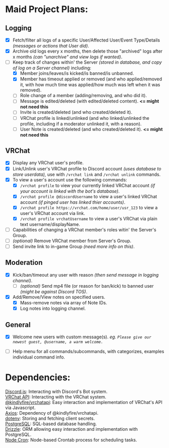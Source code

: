 # Maid Project Plans:

## Logging
- [x] Fetch/filter all logs of a specific User/Affected User/Event Type/Details _(messages or actions that User did)_.
- [x] Archive old logs every x months, then delete those "archived" logs after x months _(can "unarchive" and view logs if wanted)_.
- [ ] Keep track of changes within' the Server _(stored in database, and copy of log on a Server channel)_ including: 
   - [x] Member joins/leaves/is kicked/is banned/is unbanned.
   - [x] Member has timeout applied or removed (and who applied/removed it, with how much time was applied/how much was left when it was removed).
   - [ ] Role change of a member (adding/removing, and who did it).
   - [ ] Message is edited/deleted (with edited/deleted content). **<= might not need this**
   - [ ] Invite is created/deleted (and who created/deleted it).
   - [ ] VRChat profile is linked/unlinked (and who linked/unlinked the profile, including if a moderator unlinked it, with a reason).
   - [ ] User Note is created/deleted (and who created/deleted it). **<= might not need this**

## VRChat
- [x] Display any VRChat user's profile.
- [x] Link/Unlink user's VRChat profile to Discord account _(uses database to store userdata),_ use with `/vrchat link` and `/vrchat unlink` commands.
- [x] To view a user's account use the following commands:
   - [x] `/vrchat profile` to view your currently linked VRChat account _(if your account is linked with the bot's database)_.
   - [x] `/vrchat profile @discordUsername` to view a user's linked VRChat account _(if pinged user has linked thier accounts)_.
   - [x] `/vrchat profile https://vrchat.com/home/user/usr_123` to view a user's VRChat account via link.
   - [x] `/vrchat profile vrchatUsername` to view a user's VRChat via plain text username/displayName.
- [ ] Capabilities of changing a VRChat member's roles witin' the Server's Group.
- [ ] _(optional)_ Remove VRChat member from Server's Group.
- [ ] Send invite link to in-game Group _(need more info on this)_.

## Moderation
- [x] Kick/ban/timeout any user with reason _(then send message in logging channel)_.
   - [ ] _(optional)_ Send mp4 file (or reason for ban/kick) to banned user _(might be against Discord TOS)_.
- [x] Add/Remove/View notes on specified users.
   - [x] Mass-remove notes via array of Note IDs.
   - [x] Log notes into logging channel.

## General
- [x] Welcome new users with custom message(s). _eg. `Please give our newest guest, @username, a warm welcome.`_
- [ ] Help menu for all commands/subcommands, with categorizes, examples individual command info.


# Dependencies:
[Discord.js](https://www.npmjs.com/package/discord.js): Interacting with Discord's Bot system. <br/>
[VRChat API](https://vrchat.community): Interacting with the VRChat system. <br/>
[@kindlyfire/vrchatapi](https://www.npmjs.com/package/@kindlyfire/vrchatapi): Easy interaction and implementation of VRChat's API via Javascript. <br/>
[Axios](https://www.npmjs.com/package/axios): Dependency of @kindlyfire/vrchatapi. <br/>
[dotenv](https://www.npmjs.com/package/dotenv): Storing and fetching client secrets. <br/>
[PostgreSQL](https://www.npmjs.com/package/pg): SQL-based database handling. <br/>
[Drizzle](https://orm.drizzle.team): ORM allowing easy interaction and implementation with PostgreSQL. <br/>
[Node Cron](https://www.npmjs.com/package/node-cron): Node-based Crontab process for scheduling tasks.
